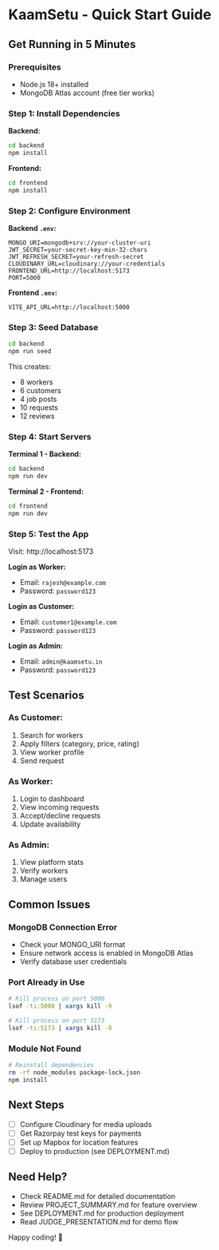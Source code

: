 # KaamSetu - Quick Start Guide

## Get Running in 5 Minutes

### Prerequisites
- Node.js 18+ installed
- MongoDB Atlas account (free tier works)

### Step 1: Install Dependencies

**Backend:**
```bash
cd backend
npm install
```

**Frontend:**
```bash
cd frontend
npm install
```

### Step 2: Configure Environment

**Backend `.env`:**
```env
MONGO_URI=mongodb+srv://your-cluster-uri
JWT_SECRET=your-secret-key-min-32-chars
JWT_REFRESH_SECRET=your-refresh-secret
CLOUDINARY_URL=cloudinary://your-credentials
FRONTEND_URL=http://localhost:5173
PORT=5000
```

**Frontend `.env`:**
```env
VITE_API_URL=http://localhost:5000
```

### Step 3: Seed Database

```bash
cd backend
npm run seed
```

This creates:
- 8 workers
- 6 customers
- 4 job posts
- 10 requests
- 12 reviews

### Step 4: Start Servers

**Terminal 1 - Backend:**
```bash
cd backend
npm run dev
```

**Terminal 2 - Frontend:**
```bash
cd frontend
npm run dev
```

### Step 5: Test the App

Visit: http://localhost:5173

**Login as Worker:**
- Email: `rajesh@example.com`
- Password: `password123`

**Login as Customer:**
- Email: `customer1@example.com`
- Password: `password123`

**Login as Admin:**
- Email: `admin@kaamsetu.in`
- Password: `password123`

## Test Scenarios

### As Customer:
1. Search for workers
2. Apply filters (category, price, rating)
3. View worker profile
4. Send request

### As Worker:
1. Login to dashboard
2. View incoming requests
3. Accept/decline requests
4. Update availability

### As Admin:
1. View platform stats
2. Verify workers
3. Manage users

## Common Issues

### MongoDB Connection Error
- Check your MONGO_URI format
- Ensure network access is enabled in MongoDB Atlas
- Verify database user credentials

### Port Already in Use
```bash
# Kill process on port 5000
lsof -ti:5000 | xargs kill -9

# Kill process on port 5173
lsof -ti:5173 | xargs kill -9
```

### Module Not Found
```bash
# Reinstall dependencies
rm -rf node_modules package-lock.json
npm install
```

## Next Steps

- [ ] Configure Cloudinary for media uploads
- [ ] Get Razorpay test keys for payments
- [ ] Set up Mapbox for location features
- [ ] Deploy to production (see DEPLOYMENT.md)

## Need Help?

- Check README.md for detailed documentation
- Review PROJECT_SUMMARY.md for feature overview
- See DEPLOYMENT.md for production deployment
- Read JUDGE_PRESENTATION.md for demo flow

Happy coding! 🚀

